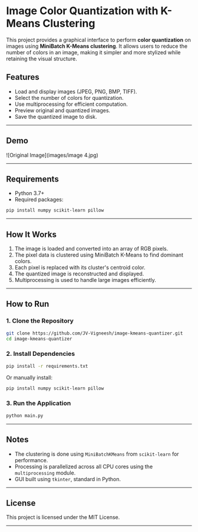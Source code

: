 # Image Color Quantization with K-Means Clustering

This project provides a graphical interface to perform **color quantization** on images using **MiniBatch K-Means clustering**. It allows users to reduce the number of colors in an image, making it simpler and more stylized while retaining the visual structure.

## Features

- Load and display images (JPEG, PNG, BMP, TIFF).
- Select the number of colors for quantization.
- Use multiprocessing for efficient computation.
- Preview original and quantized images.
- Save the quantized image to disk.

---

## Demo

![Original Image](images/image 4.jpg) <!-- Optional: add a screenshot or GIF link here -->

---

## Requirements

- Python 3.7+
- Required packages:

```bash
pip install numpy scikit-learn pillow
````

---

## How It Works

1. The image is loaded and converted into an array of RGB pixels.
2. The pixel data is clustered using MiniBatch K-Means to find dominant colors.
3. Each pixel is replaced with its cluster's centroid color.
4. The quantized image is reconstructed and displayed.
5. Multiprocessing is used to handle large images efficiently.

---

## How to Run

### 1. Clone the Repository

```bash
git clone https://github.com/JV-Vigneesh/image-kmeans-quantizer.git
cd image-kmeans-quantizer
```

### 2. Install Dependencies

```bash
pip install -r requirements.txt
```

Or manually install:

```bash
pip install numpy scikit-learn pillow
```

### 3. Run the Application

```bash
python main.py
```

---

## Notes

* The clustering is done using `MiniBatchKMeans` from `scikit-learn` for performance.
* Processing is parallelized across all CPU cores using the `multiprocessing` module.
* GUI built using `tkinter`, standard in Python.

---

## License

This project is licensed under the MIT License.

---
